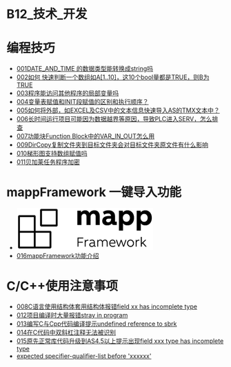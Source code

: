 # B12_技术_开发

# 编程技巧
- [001DATE_AND_TIME 的数据类型能转换成string吗](001DATE_AND_TIME%20的数据类型能转换成string吗.md)
- [002如何 快速判断一个数组如A[1..10]，这10个bool量都是TRUE，则B为TRUE](002如何%20快速判断一个数组如A[1..10]，这10个bool量都是TRUE，则B为TRUE.md)
- [003程序能访问其他程序的局部变量吗](003程序能访问其他程序的局部变量吗.md)
- [004变量表赋值和INIT段赋值的区别和执行顺序？](004变量表赋值和INIT段赋值的区别和执行顺序？.md)
- [005如何将外部，如EXCEL及CSV中的文本信息快速导入AS的TMX文本中？](005如何将外部，如EXCEL及CSV中的文本信息快速导入AS的TMX文本中？.md)
- [006长时间运行项目可能因为数据越界等原因，导致PLC进入SERV，怎么排查](006长时间运行项目可能因为数据越界等原因，导致PLC进入SERV，怎么排查.md)
- [007功能块Function Block中的VAR_IN_OUT怎么用](007功能块Function%20Block中的VAR_IN_OUT怎么用.md)
- [009DirCopy复制文件夹到目标文件夹会对目标文件夹原文件有什么影响](009DirCopy复制文件夹到目标文件夹会对目标文件夹原文件有什么影响.md)
- [010梯形图支持数组赋值吗](010梯形图支持数组赋值吗.md)
- [011贝加莱任务程序加密](011贝加莱任务程序加密.md)


# mappFramework 一键导入功能
- ![](FILES/016mappFramework功能介绍/image-20231213134310112.png)
- [016mappFramework功能介绍](016mappFramework功能介绍.md)
# C/C++使用注意事项

- [008C语言使用结构体套用结构体报错field xx has incomplete type](008C语言使用结构体套用结构体报错field%20xx%20has%20incomplete%20type.md)
- [012项目编译时大量报错stray in program](012项目编译时大量报错stray%20in%20program.md)
- [013编写C与Cpp代码编译提示undefined reference to sbrk](013编写C与Cpp代码编译提示undefined%20reference%20to%20sbrk.md)
- [014在C代码中双斜杠注释无法被识别](014在C代码中双斜杠注释无法被识别.md)
- [015原先正常库代码升级到AS4.5以上提示出现field xxx type has incomplete type](015原先正常库代码升级到AS4.5以上提示出现field%20xxx%20type%20has%20incomplete%20type.md)
- [expected specifier-qualifier-list before 'xxxxxx'](015原先正常库代码升级到AS4.5以上提示出现field%20xxx%20type%20has%20incomplete%20type.md)
